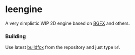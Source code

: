 # leengine

A very simplistic WIP 2D engine based on [BGFX](https://github.com/bkaradzic/bgfx) and others.

### Building

Use latest [buildfox](https://github.com/beardsvibe/buildfox) from the repository and just type `bf`.

